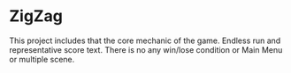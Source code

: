 # ZigZag


This project includes that the core mechanic of the game. Endless run and representative score text.
There is no any win/lose condition or Main Menu or multiple scene.
